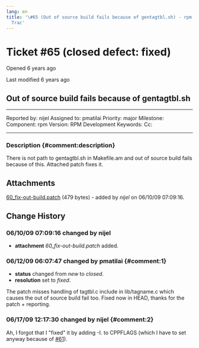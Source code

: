 ```yaml
---
lang: en
title: '\#65 (Out of source build fails because of gentagtbl.sh) - rpm -
  Trac'
---
```


Ticket \#65 (closed defect: fixed)
==================================

Opened 6 years ago

Last modified 6 years ago

Out of source build fails because of gentagtbl.sh
-------------------------------------------------

  -------------- ------- -------------- -----------------
  Reported by:   nijel   Assigned to:   pmatilai
  Priority:      major   Milestone:     
  Component:     rpm     Version:       RPM Development
  Keywords:              Cc:            
                                        
  -------------- ------- -------------- -----------------

### Description {#comment:description}

There is not path to gentagtbl.sh in Makefile.am and out of source build
fails because of this. Attached patch fixes it.

Attachments
-----------

[60\_fix-out-build.patch](/attachment/ticket/65/60_fix-out-build.patch "View attachment")
(479 bytes) - added by *nijel* on 06/10/09 07:09:16.

Change History
--------------

### 06/10/09 07:09:16 changed by nijel

-   **attachment** *60\_fix-out-build.patch* added.

### 06/12/09 06:07:47 changed by pmatilai {#comment:1}

-   **status** changed from *new* to *closed*.
-   **resolution** set to *fixed*.

The patch misses handling of tagtbl.c include in lib/tagname.c which
causes the out of source build fail too. Fixed now in HEAD, thanks for
the patch + reporting.

### 06/17/09 12:17:30 changed by nijel {#comment:2}

Ah, I forgot that I \"fixed\" it by adding -I. to CPPFLAGS (which I have
to set anyway because of
[\#61](61 "Configure does not find nss and nspr (closed)")).
